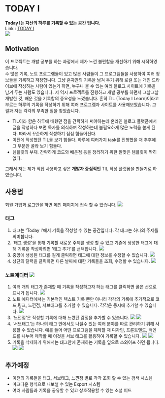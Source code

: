 # TODAY I
**Today I는 자신의 하루를 기록할 수 있는 공간 입니다.**   
Link : [TODAY I](today-i-b7873.web.app/#/)  
![](images/16.png)

## Motivation
이 프로젝트는 개발 공부를 하는 과정에서 제가 느낀 불편함을 개선하기 위해 시작하였습니다.   
수 많은 기록, 노트 프로그램들이 있고 많은 사람들이 그 프로그램들을 사용하여 여러 정보들을 기록하고 저장합니다. 그냥 혼자만의 기록을 남겨 두기 위해 로컬 또는 개인 드라이브에 작성하는 사람이 있는가 하면, 누구나 볼 수 있는 여러 블로그 사이트에 기록을 남겨 두는 사람도 있습니다. 저 역시 프로젝트를 진행하고 개발 공부를 하면서 그날그날 개발한 것, 배운 것을 기록함의 중요성을 느꼈습니다. 흔히 TIL (Today I Learn)이라고 부르는 하루의 기록을 작성하기 위해 여러 프로그램과 사이트를 사용해보았습니다. 그 결과 저는 각각의 부족한 점을 찾았습니다.

 - TIL이라 함은 하루에 배웠던 점을 간략하게 써야하는데 온라인 블로그 플랫폼에서 글을 작성하다 보면 독자를 의식하며 작성하는데 불필요하게 많은 노력을 쏟게 된다. 따라서 꾸준하게 작성하기 점점 힘들어진다.
 -  이전에 작성했던 TIL을 보기 힘들다. 하루에 여러가지 task를 진행했을 때 추후에 그 부분만 골라 보기 힘들다.
 -  템플릿의 부재. 간략하게 코드와 배운점 등을 정리하기 위한 알맞은 템플릿이 딱히 없다. 

그래서 저는 제가 직접 사용하고 싶은 **개발자 중심적인** TIL 작성 플랫폼을 만들기로 하였습니다. 

## 사용법
회원 가입과 로그인을 하면 메인 페이지에 접속 할 수 있습니다. 
![](images/1.png)
### 태그
1.  태그는 'Today I'에서 기록을 작성할 수 있는 공간입니다. 각 태그는 하나의 주제를 의미합니다. 
2. '태그 생성'을 통해 기록할 새로운 주제를 생성 할 수 있고 기존에 생성한 태그에 대해 기록을 작성하려면 '태그 추가'를 선택합니다. ![](images/2.png)
3. 중앙에 생성된 태그를 길게 클릭하면 태그에 대한 정보를 수정할 수 있습니다. ![](images/6.png)
4. 상단의 달력을 클릭하면 다른 날짜에 대한 기록들을 조회, 수정할 수 있습니다. ![](images/5.png)
	 
### 노트에디터 ![](images/7.png)
1. 여러 개의 태그가 존재할 때 기록을 작성하고자 하는 태그를 클릭하면 굵은 선으로 표시가 됩니다. ![](images/15.png)
2.  노트 에디터에서는 기본적인 텍스트 기록 뿐만 아니라 각각의 기록에 추가적으로 코드,링크, 느낀점, 서브태그를 추가할 수 있습니다. 각각은 동시에 추가할 수 있습니다. ![](images/8.png)
3. '느낀점'은 작성할 기록에 대해 느꼈던 감정을 추가할 수 있습니다. ![](images/9.png) ![](images/10.png)
4. '서브태그'는 하나의 태그 안에서도 나뉠수 있는 여러 분야를 따로 관리하기 위해 사용할 수 있습니다. 예를 들어 어떤 프로그램을 제작할 때 디자인, 프론트엔드, 백엔드를 나누어 제작할 때 이것을 서브 태그를 활용하여 기록할 수 있습니다. ![](images/11.png) ![](images/12.png)
5. 기록을 삭제하기 위해서는 태그안에 존재하는 기록을 옆으로 스와이프 하면 됩니다. ![](images/14.png)
   ![](images/13.png)

## 추가예정 

 - 이전의 기록들을 태그, 서브태그, 느낀점 별로 각각 조회 할 수 있는 검색 시스템
 -  마크다운 형식으로 내보낼 수 있는 Export 시스템
 -  여러 사람들과 기록을 공유할 수 있고 상호작용할 수 있는 소셜 피드
